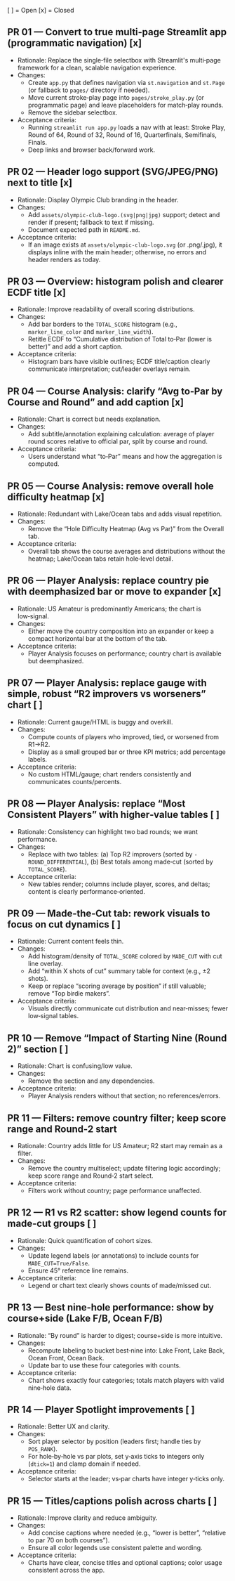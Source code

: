 [ ] = Open
[x] = Closed

## PR 01 — Convert to true multi‑page Streamlit app (programmatic navigation) [x]

- Rationale: Replace the single‑file selectbox with Streamlit's multi‑page framework for a clean, scalable navigation experience.
- Changes:
  - Create `app.py` that defines navigation via `st.navigation` and `st.Page` (or fallback to `pages/` directory if needed).
  - Move current stroke‑play page into `pages/stroke_play.py` (or programmatic page) and leave placeholders for match‑play rounds.
  - Remove the sidebar selectbox.
- Acceptance criteria:
  - Running `streamlit run app.py` loads a nav with at least: Stroke Play, Round of 64, Round of 32, Round of 16, Quarterfinals, Semifinals, Finals.
  - Deep links and browser back/forward work.

## PR 02 — Header logo support (SVG/JPEG/PNG) next to title [x]

- Rationale: Display Olympic Club branding in the header.
- Changes:
  - Add `assets/olympic-club-logo.(svg|png|jpg)` support; detect and render if present; fallback to text if missing.
  - Document expected path in `README.md`.
- Acceptance criteria:
  - If an image exists at `assets/olympic-club-logo.svg` (or .png/.jpg), it displays inline with the main header; otherwise, no errors and header renders as today.

## PR 03 — Overview: histogram polish and clearer ECDF title [x]

- Rationale: Improve readability of overall scoring distributions.
- Changes:
  - Add bar borders to the `TOTAL_SCORE` histogram (e.g., `marker_line_color` and `marker_line_width`).
  - Retitle ECDF to “Cumulative distribution of Total to‑Par (lower is better)” and add a short caption.
- Acceptance criteria:
  - Histogram bars have visible outlines; ECDF title/caption clearly communicate interpretation; cut/leader overlays remain.

## PR 04 — Course Analysis: clarify “Avg to‑Par by Course and Round” and add caption [x]

- Rationale: Chart is correct but needs explanation.
- Changes:
  - Add subtitle/annotation explaining calculation: average of player round scores relative to official par, split by course and round.
- Acceptance criteria:
  - Users understand what “to‑Par” means and how the aggregation is computed.

## PR 05 — Course Analysis: remove overall hole difficulty heatmap [x]

- Rationale: Redundant with Lake/Ocean tabs and adds visual repetition.
- Changes:
  - Remove the “Hole Difficulty Heatmap (Avg vs Par)” from the Overall tab.
- Acceptance criteria:
  - Overall tab shows the course averages and distributions without the heatmap; Lake/Ocean tabs retain hole‑level detail.

## PR 06 — Player Analysis: replace country pie with deemphasized bar or move to expander [x]

- Rationale: US Amateur is predominantly Americans; the chart is low‑signal.
- Changes:
  - Either move the country composition into an expander or keep a compact horizontal bar at the bottom of the tab.
- Acceptance criteria:
  - Player Analysis focuses on performance; country chart is available but deemphasized.

## PR 07 — Player Analysis: replace gauge with simple, robust “R2 improvers vs worseners” chart [ ]

- Rationale: Current gauge/HTML is buggy and overkill.
- Changes:
  - Compute counts of players who improved, tied, or worsened from R1→R2.
  - Display as a small grouped bar or three KPI metrics; add percentage labels.
- Acceptance criteria:
  - No custom HTML/gauge; chart renders consistently and communicates counts/percents.

## PR 08 — Player Analysis: replace “Most Consistent Players” with higher‑value tables [ ]

- Rationale: Consistency can highlight two bad rounds; we want performance.
- Changes:
  - Replace with two tables: (a) Top R2 improvers (sorted by `-ROUND_DIFFERENTIAL`), (b) Best totals among made‑cut (sorted by `TOTAL_SCORE`).
- Acceptance criteria:
  - New tables render; columns include player, scores, and deltas; content is clearly performance‑oriented.

## PR 09 — Made‑the‑Cut tab: rework visuals to focus on cut dynamics [ ]

- Rationale: Current content feels thin.
- Changes:
  - Add histogram/density of `TOTAL_SCORE` colored by `MADE_CUT` with cut line overlay.
  - Add “within X shots of cut” summary table for context (e.g., ±2 shots).
  - Keep or replace “scoring average by position” if still valuable; remove “Top birdie makers”.
- Acceptance criteria:
  - Visuals directly communicate cut distribution and near‑misses; fewer low‑signal tables.

## PR 10 — Remove “Impact of Starting Nine (Round 2)” section [ ]

- Rationale: Chart is confusing/low value.
- Changes:
  - Remove the section and any dependencies.
- Acceptance criteria:
  - Player Analysis renders without that section; no references/errors.

## PR 11 — Filters: remove country filter; keep score range and Round‑2 start

- Rationale: Country adds little for US Amateur; R2 start may remain as a filter.
- Changes:
  - Remove the country multiselect; update filtering logic accordingly; keep score range and Round‑2 start select.
- Acceptance criteria:
  - Filters work without country; page performance unaffected.

## PR 12 — R1 vs R2 scatter: show legend counts for made‑cut groups [ ]

- Rationale: Quick quantification of cohort sizes.
- Changes:
  - Update legend labels (or annotations) to include counts for `MADE_CUT=True/False`.
  - Ensure 45° reference line remains.
- Acceptance criteria:
  - Legend or chart text clearly shows counts of made/missed cut.

## PR 13 — Best nine‑hole performance: show by course+side (Lake F/B, Ocean F/B)

- Rationale: “By round” is harder to digest; course+side is more intuitive.
- Changes:
  - Recompute labeling to bucket best‑nine into: Lake Front, Lake Back, Ocean Front, Ocean Back.
  - Update bar to use these four categories with counts.
- Acceptance criteria:
  - Chart shows exactly four categories; totals match players with valid nine‑hole data.

## PR 14 — Player Spotlight improvements [ ]

- Rationale: Better UX and clarity.
- Changes:
  - Sort player selector by position (leaders first; handle ties by `POS_RANK`).
  - For hole‑by‑hole vs par plots, set y‑axis ticks to integers only (`dtick=1`) and clamp domain if needed.
- Acceptance criteria:
  - Selector starts at the leader; vs‑par charts have integer y‑ticks only.

## PR 15 — Titles/captions polish across charts [ ]

- Rationale: Improve clarity and reduce ambiguity.
- Changes:
  - Add concise captions where needed (e.g., “lower is better”, “relative to par 70 on both courses”).
  - Ensure all color legends use consistent palette and wording.
- Acceptance criteria:
  - Charts have clear, concise titles and optional captions; color usage consistent across the app.

